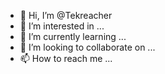 - 👋 Hi, I’m @Tekreacher
- 👀 I’m interested in ...
- 🌱 I’m currently learning ...
- 💞️ I’m looking to collaborate on ...
- 📫 How to reach me ...

<!---
Tekreacher/Tekreacher is a ✨ special ✨ repository because its `README.md` (this file) appears on your GitHub profile.
You can click the Preview link to take a look at your changes.
--->
